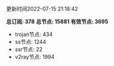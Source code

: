 更新时间2022-07-15 21:18:42

**总订阅: 378**
**总节点: 15881**
**有效节点: 3695**
- trojan节点: 434
- ss节点: 1244
- ssr节点: 22
- v2ray节点: 1994
